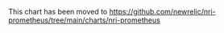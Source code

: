 This chart has been moved to https://github.com/newrelic/nri-prometheus/tree/main/charts/nri-prometheus
